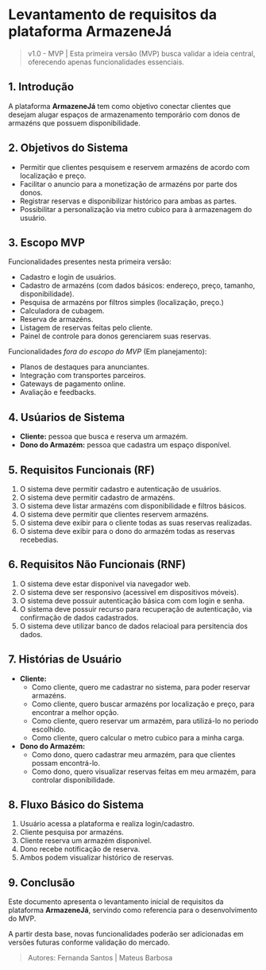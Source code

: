 # Levantamento de requisitos da plataforma ArmazeneJá

> v1.0 - MVP
> | Esta primeira versão (MVP) busca validar a ideia central, oferecendo apenas funcionalidades essenciais.

## 1. Introdução

A plataforma **ArmazeneJá** tem como objetivo conectar clientes que desejam alugar espaços de armazenamento temporário com donos de armazéns que possuem disponibilidade.

## 2. Objetivos do Sistema
- Permitir que clientes pesquisem e reservem armazéns de acordo com localização e preço.
- Facilitar o anuncio para a monetização de armazéns por parte dos donos.
- Registrar reservas e disponibilizar histórico para ambas as partes.
- Possibilitar a personalização via metro cubico para à armazenagem do usuário.

## 3. Escopo MVP
Funcionalidades presentes nesta primeira versão:
- Cadastro e login de usuários.
- Cadastro de armazéns (com dados básicos: endereço, preço, tamanho, disponibilidade).
- Pesquisa de armazéns por filtros simples (localização, preço.)
- Calculadora de cubagem.
- Reserva de armazéns.
- Listagem de reservas feitas pelo cliente.
- Painel de controle para donos gerenciarem suas reservas.

Funcionalidades *fora do escopo do MVP* (Em planejamento):
- Planos de destaques para anunciantes.
- Integração com transportes parceiros.
- Gateways de pagamento online.
- Avaliação e feedbacks.

## 4. Usúarios de Sistema
- **Cliente:** pessoa que busca e reserva um armazém.  
- **Dono do Armazém:** pessoa que cadastra um espaço disponível. 

## 5. Requisitos Funcionais (RF)
1. O sistema deve permitir cadastro e autenticação de usuários.
2. O sistema deve permitir cadastro de armazéns.
3. O sistema deve listar armazéns com disponibilidade e filtros básicos.
4. O sistema deve permitir que clientes reservem armazéns.
5. O sistema deve exibir para o cliente todas as suas reservas realizadas.
6. O sistema deve exibir para o dono do armazém todas as reservas recebedias.

## 6. Requisitos Não Funcionais (RNF)
1. O sistema deve estar disponivel via navegador web.
2. O sistema deve ser responsivo (acessivel em dispositivos móveis).
3. O sistema deve possuir autenticação básica com com login e senha.
4. O sistema deve possuir recurso para recuperação de autenticação, via confirmação de dados cadastrados.
5. O sistema deve utilizar banco de dados relacioal para persitencia dos dados.

## 7. Histórias de Usuário
- **Cliente:**
    - Como cliente, quero me cadastrar no sistema, para poder reservar armazéns.
    - Como cliente, quero buscar armazéns por localização e preço, para encontrar a melhor opção.
    - Como cliente, quero reservar um armazém, para utilizá-lo no periodo escolhido.
    - Como cliente, quero calcular o metro cubico para a minha carga.
- **Dono do Armazém:**
    - Como dono, quero cadastrar meu armazém, para que clientes possam encontrá-lo.
    - Como dono, quero visualizar reservas feitas em meu armazém, para controlar disponibilidade.

## 8. Fluxo Básico do Sistema
1. Usuário acessa a plataforma e realiza login/cadastro.
2. Cliente pesquisa por armazéns.
3. Cliente reserva um armazém disponivel.
4. Dono recebe notificação de reserva.
5. Ambos podem visualizar histórico de reservas.

## 9. Conclusão
Este documento apresenta o levantamento inicial de requisitos da plataforma **ArmazeneJá**, servindo como referencia para o desenvolvimento do MVP.

A partir desta base, novas funcionalidades poderão ser adicionadas em versões futuras conforme validação do mercado.


> Autores: Fernanda Santos | Mateus Barbosa